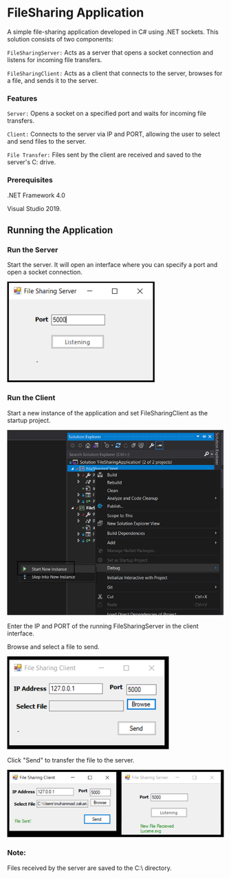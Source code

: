 # FileSharing Application

A simple file-sharing application developed in C# using .NET sockets. This solution consists of two components:

`FileSharingServer:` Acts as a server that opens a socket connection and listens for incoming file transfers.

`FileSharingClient:` Acts as a client that connects to the server, browses for a file, and sends it to the server.

### Features

`Server:` Opens a socket on a specified port and waits for incoming file transfers.

`Client:` Connects to the server via IP and PORT, allowing the user to select and send files to the server.

`File Transfer:` Files sent by the client are received and saved to the server's C: drive.

### Prerequisites

.NET Framework 4.0

Visual Studio 2019.

## Running the Application

### Run the Server

Start the server. It will open an interface where you can specify a port and open a socket connection.

![alt text](image-1.png)

### Run the Client

Start a new instance of the application and set FileSharingClient as the startup project.

![alt text](image-2.png)

Enter the IP and PORT of the running FileSharingServer in the client interface.

Browse and select a file to send.

![alt text](image-3.png)

Click "Send" to transfer the file to the server.

![alt text](image-4.png)


### Note:

Files received by the server are saved to the C:\ directory.